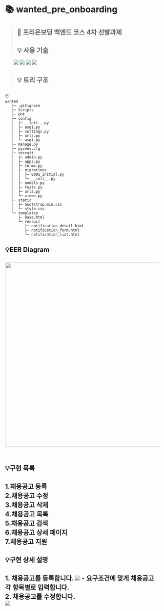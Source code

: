 # 📚 wanted_pre_onboarding
 > <h2>📖 프리온보딩 백엔드 코스 4차 선발과제<h2>
 > 💡 사용 기술
 　　<img src="https://img.shields.io/badge/django-092E20?style=flat&logo=django&logoColor=white"/> <img src="https://img.shields.io/badge/python-3776AB?style=flat&logo=python&logoColor=white"/>
 <img src="https://img.shields.io/badge/html5-E34F26?style=flat&logo=html5&logoColor=white"/>
 <img src="https://img.shields.io/badge/css3-1572B6?style=flat&logo=css3&logoColor=white"/>
 ><h2>💡 트리 구조<h2>
  ```
  📦 
  wanted
   ├─ .gitignore
   ├─ Scripts
   ├─ Unt
   ├─ config
   │  ├─ __init__.py
   │  ├─ asgi.py
   │  ├─ settings.py
   │  ├─ urls.py
   │  └─ wsgi.py
   ├─ manage.py
   ├─ pyvenv.cfg
   ├─ recruit
   │  ├─ admin.py
   │  ├─ apps.py
   │  ├─ forms.py
   │  ├─ migrations
   │  │  ├─ 0001_initial.py
   │  │  └─ __init__.py
   │  ├─ models.py
   │  ├─ tests.py
   │  ├─ urls.py
   │  └─ views.py
   ├─ static
   │  ├─ bootstrap.min.css
   │  └─ style.css
   └─ templates
      ├─ base.html
      └─ recruit
         ├─ notification_detail.html
         ├─ notification_form.html
         └─ notification_list.html
```
<h2>💡EER Diagram<h2>
<img src ="https://user-images.githubusercontent.com/99165573/185777690-d9727baa-b3e4-405c-a283-8db57ee3992c.png" width="600"> 

<h2>💡구현 목록<h2>  
1.채용공고 등록 <br>
2.채용공고 수정 <br>
3.채용공고 삭제 <br>
4.채용공고 목록 <br>
5.채용공고 검색 <br>
6.채용공고 상세 페이지 <br>
7.채용공고 지원

<h2>💡구현 상세 설명<h2>  
1. 채용공고를 등록합니다.
<img src ="https://user-images.githubusercontent.com/99165573/185778730-b49ada5f-7d5c-4b2b-9e40-db88c7ab3b19.gif"> 
 - 요구조건에 맞게 채용공고 각 항목별로 입력합니다.<br>
2. 채용공고를 수정합니다. <br>
<img src ="https://user-images.githubusercontent.com/99165573/185778885-d5ab7605-679a-4a1c-a0b4-d3b77ac7a816.gif">
